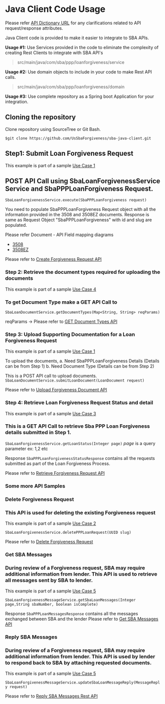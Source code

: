 # Java Client Code Usage

Please refer [API Dictionary URL](https://ussbaforgiveness.github.io/API-Dictionary.html) for any clarifications related to API request/response attributes.

Java Client code is provided to make it easier to integrate to SBA APIs.

**Usage #1:** Use Services provided in the code to eliminate the complexity of creating Rest Clients to integrate with SBA API's
> src/main/java/com/sba/ppp/loanforgiveness/service
		
**Usage #2:** Use domain objects to include in your code to make Rest API calls.
> src/main/java/com/sba/ppp/loanforgiveness/domain
	
**Usage #3:** Use complete repository as a Spring boot Application for your integration.

## Cloning the repository

Clone repository using SourceTree or Git Bash.

`$git clone https://github.com/UsSbaForgiveness/sba-java-client.git`
	
## Step1: Submit Loan Forgiveness Request

This example is part of a sample [Use Case 1](https://ussbaforgiveness.github.io/UseCases/usecase1-Submission-of-forgiveness-request.html)

## POST API Call using SbaLoanForgivenessService Service and SbaPPPLoanForgiveness Request.
	
`SbaLoanForgivenessService.execute(SbaPPPLoanForgiveness request)`
		
You need to populate SbaPPPLoanForgiveness Request object with all the information provided in the 3508 and 3508EZ documents.
Response is same as Request Object "SbaPPPLoanForgiveness" with id and slug are populated.

Please refer Document - API Field mapping diagrams
- [3508](https://ussbaforgiveness.github.io/DocumentToAPIMappingImages/Form3508/Form-3508-Mapping-of-PDF-Form-to-API-Elements.html)
- [3508EZ](https://ussbaforgiveness.github.io/DocumentToAPIMappingImages/Form3508EZ/Form-3508EZ-Mapping-of-PDF-Form-to-API-Elements.html)

Please refer to [Create Forgiveness Request API](https://ussbaforgiveness.github.io/API-Dictionary.html#2-create-forgiveness-request)

### Step 2: Retrieve the document types required for uploading the documents ###

This example is part of a sample [Use Case 4](https://ussbaforgiveness.github.io/UseCases/usecase4-Get-document-types.html)

### To get Document Type make a GET API Call to ###

`SbaLoanDocumentService.getDocumentTypes(Map<String, String> reqParams)`

reqParams -> Please refer to [GET Document Types API](https://ussbaforgiveness.github.io/API-Dictionary.html)
	  
### Step 3: Upload Supporting Documentation for a Loan Forgiveness Request ###

This example is part of a sample [Use Case 1](https://ussbaforgiveness.github.io/UseCases/usecase1-Submission-of-forgiveness-request.html)

To upload the documents, 
  a. Need SbaPPPLoanForgiveness Details (Details can be from Step 1)
  b. Need Document Type  (Details can be from Step 2)
  
This is a POST API call to upload documents.
`SbaLoanDocumentService.submitLoanDocument(LoanDocument request)`

Please refer to [Upload Forgiveness Document API](https://ussbaforgiveness.github.io/API-Dictionary.html#3-upload-forgiveness-documents)

### Step 4: Retrieve Loan Forgiveness Request Status and detail ###

This example is part of a sample [Use Case 3](https://ussbaforgiveness.github.io/UseCases/usecase3-Get-forgiveness-details.html)

### This is a GET API Call to retrieve Sba PPP Loan Forgiveness details submitted in Step 1. ###
`SbaLoanForgivenessService.getLoanStatus(Integer page)`
_page_ is a query parameter ex: 1,2 etc
		
Response `SbaPPPLoanForgivenessStatusResponse` contains all the requests submitted as part of the Loan Forgiveness Process.

Please refer to [Retrieve Forgiveness Request API](https://ussbaforgiveness.github.io/API-Dictionary.html#6-get-forgiveness-request-details-using-sba-number)

### Some more API Samples ###

### Delete Forgiveness Request ###
### This API is used for deleting the existing Forgiveness request ###

This example is part of a sample [Use Case 2](https://ussbaforgiveness.github.io/UseCases/usecase2-Re-submission-of-forgiveness-request.html)

```SbaLoanForgivenessService.deletePPPLoanRequest(UUID slug)```

Please refer to [Delete Forgiveness Request](https://ussbaforgiveness.github.io/API-Dictionary.html#7-delete-forgiveness-request)

### Get SBA Messages
### During review of a Forgiveness request, SBA may require additional information from lender. This API is used to retrieve all messages sent by SBA to lender. ###

This example is part of a sample [Use Case 5](https://ussbaforgiveness.github.io/UseCases/usecase5-Correctional-Document-Upload.html)

```SbaLoanForgivenessMessageService.getSbaLoanMessages(Integer page,String sbaNumber, boolean isComplete)```

Response `SbaPPPLoanMessagesResponse` contains all the messages exchanged between SBA and the lender
Please refer to [Get SBA Messages API](https://ussbaforgiveness.github.io/API-Dictionary.html#8-get-forgiveness-messages)

### Reply SBA Messages
### During review of a Forgiveness request, SBA may require additional information from lender. This API is used by lender to respond back to SBA by attaching requested documents. ###

This example is part of a sample [Use Case 5](https://ussbaforgiveness.github.io/UseCases/usecase5-Correctional-Document-Upload.html)

```SbaLoanForgivenessMessageService.updateSbaLoanMessageReply(MessageReply request)```

Please refer to [Reply SBA Messages Rest API](https://ussbaforgiveness.github.io/API-Dictionary.html#10-reply-to-sba-message)
